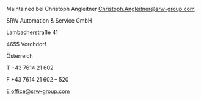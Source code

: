 Maintained bei Christoph Angleitner <Christoph.Angleitner@srw-group.com>


SRW Automation & Service GmbH

Lambacherstraße 41

4655 Vorchdorf

Österreich

T +43 7614 21 602

F +43 7614 21 602 – 520

E office@srw-group.com

<!---
SRWdeveloper/SRWdeveloper is a ✨ special ✨ repository because its `README.md` (this file) appears on your GitHub profile.
You can click the Preview link to take a look at your changes.
--->
